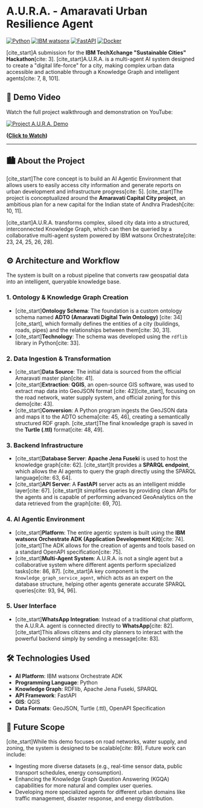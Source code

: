 # A.U.R.A. - Amaravati Urban Resilience Agent

[![Python](https://img.shields.io/badge/Python-3776AB?style=for-the-badge&logo=python&logoColor=white)](https://www.python.org/)
[![IBM watsonx](https://img.shields.io/badge/IBM%20watsonx-0062FF?style=for-the-badge&logo=ibm&logoColor=white)](https://www.ibm.com/watsonx)
[![FastAPI](https://img.shields.io/badge/FastAPI-009688?style=for-the-badge&logo=fastapi&logoColor=white)](https://fastapi.tiangolo.com/)
[![Docker](https://img.shields.io/badge/Docker-2496ED?style=for-the-badge&logo=docker&logoColor=white)](https://www.docker.com/)

[cite_start]A submission for the **IBM TechXchange "Sustainable Cities" Hackathon**[cite: 3]. [cite_start]A.U.R.A. is a multi-agent AI system designed to create a "digital life-force" for a city, making complex urban data accessible and actionable through a Knowledge Graph and intelligent agents[cite: 7, 8, 101].

## 🎥 Demo Video

Watch the full project walkthrough and demonstration on YouTube:

[![Project A.U.R.A. Demo](https://img.youtube.com/vi/rhjdCUSwMks/0.jpg)](https://youtu.be/rhjdCUSwMks)

**([Click to Watch](https://youtu.be/rhjdCUSwMks))**

---

## 🏙️ About the Project

[cite_start]The core concept is to build an AI Agentic Environment that allows users to easily access city information and generate reports on urban development and infrastructure progress[cite: 5]. [cite_start]The project is conceptualized around the **Amaravati Capital City project**, an ambitious plan for a new capital for the Indian state of Andhra Pradesh[cite: 10, 11].

[cite_start]A.U.R.A. transforms complex, siloed city data into a structured, interconnected Knowledge Graph, which can then be queried by a collaborative multi-agent system powered by IBM watsonx Orchestrate[cite: 23, 24, 25, 26, 28].

## ⚙️ Architecture and Workflow

The system is built on a robust pipeline that converts raw geospatial data into an intelligent, queryable knowledge base.

### 1. Ontology & Knowledge Graph Creation
* [cite_start]**Ontology Schema**: The foundation is a custom ontology schema named **ADTO (Amaravati Digital Twin Ontology)** [cite: 34][cite_start], which formally defines the entities of a city (buildings, roads, pipes) and the relationships between them[cite: 30, 31].
* [cite_start]**Technology**: The schema was developed using the `rdflib` library in Python[cite: 33].

### 2. Data Ingestion & Transformation
* [cite_start]**Data Source**: The initial data is sourced from the official Amaravati master plan[cite: 41].
* [cite_start]**Extraction**: **QGIS**, an open-source GIS software, was used to extract map data into GeoJSON format [cite: 42][cite_start], focusing on the road network, water supply system, and official zoning for this demo[cite: 43].
* [cite_start]**Conversion**: A Python program ingests the GeoJSON data and maps it to the ADTO schema[cite: 45, 46], creating a semantically structured RDF graph. [cite_start]The final knowledge graph is saved in the **Turtle (.ttl)** format[cite: 48, 49].

### 3. Backend Infrastructure
* [cite_start]**Database Server**: **Apache Jena Fuseki** is used to host the knowledge graph[cite: 62]. [cite_start]It provides a **SPARQL endpoint**, which allows the AI agents to query the graph directly using the SPARQL language[cite: 63, 64].
* [cite_start]**API Server**: A **FastAPI** server acts as an intelligent middle layer[cite: 67]. [cite_start]It simplifies queries by providing clean APIs for the agents and is capable of performing advanced GeoAnalytics on the data retrieved from the graph[cite: 69, 70].

### 4. AI Agentic Environment
* [cite_start]**Platform**: The entire agentic system is built using the **IBM watsonx Orchestrate ADK (Application Development Kit)**[cite: 74]. [cite_start]The ADK allows for the creation of agents and tools based on a standard OpenAPI specification[cite: 75].
* [cite_start]**Multi-Agent System**: A.U.R.A. is not a single agent but a collaborative system where different agents perform specialized tasks[cite: 86, 87]. [cite_start]A key component is the `Knowledge_graph_service_agent`, which acts as an expert on the database structure, helping other agents generate accurate SPARQL queries[cite: 93, 94, 96].

### 5. User Interface
* [cite_start]**WhatsApp Integration**: Instead of a traditional chat platform, the A.U.R.A. agent is connected directly to **WhatsApp**[cite: 82]. [cite_start]This allows citizens and city planners to interact with the powerful backend simply by sending a message[cite: 83].

## 🛠️ Technologies Used

* **AI Platform**: IBM watsonx Orchestrate ADK
* **Programming Language**: Python
* **Knowledge Graph**: RDFlib, Apache Jena Fuseki, SPARQL
* **API Framework**: FastAPI
* **GIS**: QGIS
* **Data Formats**: GeoJSON, Turtle (.ttl), OpenAPI Specification

## 🚀 Future Scope

[cite_start]While this demo focuses on road networks, water supply, and zoning, the system is designed to be scalable[cite: 89]. Future work can include:
* Ingesting more diverse datasets (e.g., real-time sensor data, public transport schedules, energy consumption).
* Enhancing the Knowledge Graph Question Answering (KGQA) capabilities for more natural and complex user queries.
* Developing more specialized agents for different urban domains like traffic management, disaster response, and energy distribution.
